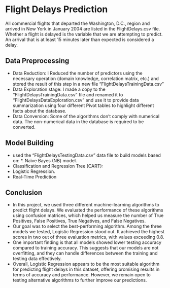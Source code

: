 # Flight Delays Prediction
All commercial flights that departed the Washington, D.C., region and arrived in New York in January 2004 are listed in the FlightDelays.csv file.  Whether a flight is delayed is the variable that we are attempting to predict. An arrival that is at least 15 minutes later than expected is considered a delay. 


## Data Preprocessing 

* Data Reduction: I Reduced the number of predictors using the necessary operation (domain knowledge, correlation matrix, etc.) and stored the result of this step in a new file “FlightDelaysTrainingData.csv” 
* Data Exploration stage: I made a copy to the “FlightDelaysTrainingData.csv” file and renamed it to “FlightDelaysDataExploration.csv” and use it to provide data summarization using four different Pivot tables to highlight different facts about the database. 
* Data Conversion: Some of the algorithms don’t comply with numerical data. The non-numerical data in the database is required to be converted. 

## Model Building 
* used the “FlightDelaysTestingData.csv” data file to build models based on: 
*. Naïve Bayes (NB) model. 
* Classification and Regression Tree (CART): 
* Logistic Regression.
* Real-Time Prediction  

## Conclusion 
* In this project, we used three different machine-learning algorithms to predict flight delays. We evaluated the performance of these algorithms using confusion matrices, which helped us measure the number of True Positives, False Positives, True Negatives, and False Negatives.
* Our goal was to select the best-performing algorithm. Among the three models we tested, Logistic Regression stood out. It achieved the highest scores in two out of three evaluation metrics, with values exceeding 0.8.
* One important finding is that all models showed lower testing accuracy compared to training accuracy. This suggests that our models are not overfitting, and they can handle differences between the training and testing data effectively.
* Overall, Logistic Regression appears to be the most suitable algorithm for predicting flight delays in this dataset, offering promising results in terms of accuracy and performance. However, we remain open to testing alternative algorithms to further improve our predictions.
